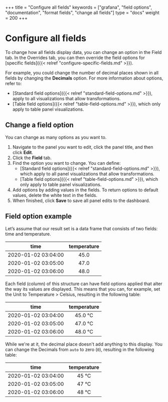 +++
title = "Configure all fields"
keywords = ["grafana", "field options", "documentation", "format fields", "change all fields"]
type = "docs"
weight = 200
+++

# Configure all fields

To change how all fields display data, you can change an option in the Field tab. In the Overrides tab, you can then override the field options for [specific fields]({{< relref "configure-specific-fields.md" >}}).

For example, you could change the number of decimal places shown in all fields by changing the **Decimals** option. For more information about options, refer to:
   - [Standard field options]({{< relref "standard-field-options.md" >}}), apply to all visualizations that allow transformations.
   - [Table field options]({{< relref "table-field-options.md" >}}), which only apply to table panel visualizations.

## Change a field option

You can change as many options as you want to.

1. Navigate to the panel you want to edit, click the panel title, and then click **Edit**.
1. Click the **Field** tab.
1. Find the option you want to change. You can define:
   - [Standard field options]({{< relref "standard-field-options.md" >}}), which apply to all panel visualizations that allow transformations.
   - [Table field options]({{< relref "table-field-options.md" >}}), which only apply to table panel visualizations.
1. Add options by adding values in the fields. To return options to default values, delete the white text in the fields.
1. When finished, click **Save** to save all panel edits to the dashboard.

## Field option example

Let’s assume that our result set is a data frame that consists of two fields: time and temperature.

|        time         | temperature |
| :-----------------: | :---------: |
| 2020-01-02 03:04:00 |    45.0     |
| 2020-01-02 03:05:00 |    47.0     |
| 2020-01-02 03:06:00 |    48.0     |

Each field (column) of this structure can have field options applied that alter the way its values are displayed. This means that you can, for example, set the Unit to Temperature > Celsius, resulting in the following table:

|        time         | temperature |
| :-----------------: | :---------: |
| 2020-01-02 03:04:00 |   45.0 °C   |
| 2020-01-02 03:05:00 |   47.0 °C   |
| 2020-01-02 03:06:00 |   48.0 °C   |

While we're at it, the decimal place doesn't add anything to this display. You can change the Decimals from `auto` to zero (`0`), resulting in the following table:

|        time         | temperature |
| :-----------------: | :---------: |
| 2020-01-02 03:04:00 |    45 °C    |
| 2020-01-02 03:05:00 |    47 °C    |
| 2020-01-02 03:06:00 |    48 °C    |
